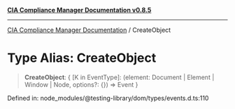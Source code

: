 [**CIA Compliance Manager Documentation v0.8.5**](../README.md)

***

[CIA Compliance Manager Documentation](../globals.md) / CreateObject

# Type Alias: CreateObject

> **CreateObject**: \{ \[K in EventType\]: (element: Document \| Element \| Window \| Node, options?: \{\}) =\> Event \}

Defined in: node\_modules/@testing-library/dom/types/events.d.ts:110
